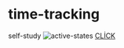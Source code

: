 # time-tracking
self-study
![active-states](https://user-images.githubusercontent.com/109246384/187480392-db3bb276-7379-42b1-87cf-e07c621ed0f2.jpg)
[CLİCK](https://ice-mman.github.io/time-tracking/)
